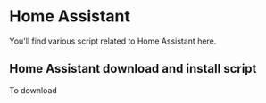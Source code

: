 # Home Assistant
You'll find various script related to Home Assistant here.

## Home Assistant download and install script
To download